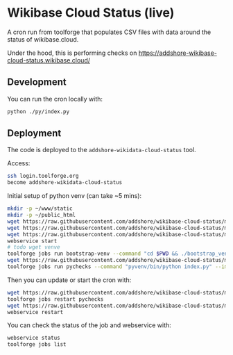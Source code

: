 # Wikibase Cloud Status (live)

A cron run from toolforge that populates CSV files with data around the status of wikibase.cloud.

Under the hood, this is performing checks on https://addshore-wikibase-cloud-status.wikibase.cloud/

## Development

You can run the cron locally with:

```sh
python ./py/index.py 
```

## Deployment

The code is deployed to the `addshore-wikidata-cloud-status` tool.

Access:

```sh
ssh login.toolforge.org
become addshore-wikidata-cloud-status
```

Initial setup of python venv (can take ~5 mins):

```sh
mkdir -p ~/www/static
mkdir -p ~/public_html
wget https://raw.githubusercontent.com/addshore/wikibase-cloud-status/main/.lighttpd.conf -O .lighttpd.conf
wget https://raw.githubusercontent.com/addshore/wikibase-cloud-status/main/public_html/index.html -O public_html/index.html
wget https://raw.githubusercontent.com/addshore/wikibase-cloud-status/main/public_html/tf.js -O public_html/tf.js
webservice start
# todo wget venve
toolforge jobs run bootstrap-venv --command "cd $PWD && ./bootstrap_venv.sh" --image python3.11 --wait
wget https://raw.githubusercontent.com/addshore/wikibase-cloud-status/main/py/index.py -O index.py
toolforge jobs run pychecks --command "pyvenv/bin/python index.py" --image python3.11 --continuous
```

Then you can update or start the cron with:

```sh
wget https://raw.githubusercontent.com/addshore/wikibase-cloud-status/main/py/index.py -O index.py
toolforge jobs restart pychecks
wget https://raw.githubusercontent.com/addshore/wikibase-cloud-status/main/.lighttpd.conf -O .lighttpd.conf
webservice restart
```

You can check the status of the job and webservice with:

```sh
webservice status
toolforge jobs list
```

